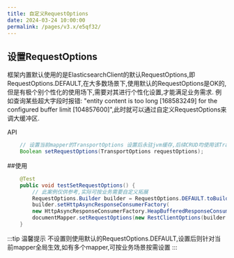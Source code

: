 ```yaml
---
title: 自定义RequestOptions
date: 2024-03-24 10:00:00
permalink: /pages/v3.x/e5qf32/
---
```

## 设置RequestOptions
框架内置默认使用的是ElasticsearchClient的默认RequestOptions,即RequestOptions.DEFAULT,在大多数场景下,使用默认的RequestOptions是OK的,但是有极个别个性化的使用场下,需要对其进行个性化设置,才能满足业务需求.
例如查询某些超大字段时报错: "entity content is too long [168583249] for the configured buffer limit [104857600]",此时就可以通过自定义RequestOptions来调大缓冲区.

API
```java
    // 设置当前mapper的TransportOptions 设置后永驻jvm缓存,后续CRUD均使用该TransportOptions, 重启项目才失效
    Boolean setRequestOptions(TransportOptions requestOptions);
```
##使用

```java
    @Test
    public void testSetRequestOptions() {
        // 此案例仅供参考,实际可按业务需要自定义拓展
        RequestOptions.Builder builder = RequestOptions.DEFAULT.toBuilder();
        builder.setHttpAsyncResponseConsumerFactory(
        new HttpAsyncResponseConsumerFactory.HeapBufferedResponseConsumerFactory(4 * 104857600));
        documentMapper.setRequestOptions(new RestClientOptions(builder.build()));
    }
```

:::tip 温馨提示
不设置则使用默认的RequestOptions.DEFAULT,设置后则针对当前mapper全局生效,如有多个mapper,可按业务场景按需设置
:::